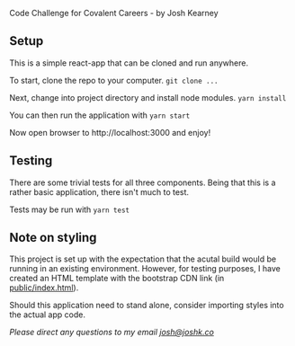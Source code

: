 Code Challenge for Covalent Careers - by Josh Kearney

## Setup
This is a simple react-app that can be cloned and run anywhere.

To start, clone the repo to your computer. `git clone ...`

Next, change into project directory and install node modules. `yarn install`

You can then run the application with `yarn start`

Now open browser to http://localhost:3000 and enjoy!

## Testing
There are some trivial tests for all three components. Being that this is a rather basic application,
there isn't much to test. 

Tests may be run with `yarn test`

## Note on styling
This project is set up with the expectation that the acutal build would be 
running in an existing environment. However, for testing purposes, I have created
an HTML template with the bootstrap CDN link (in [public/index.html](public/index.html)).

Should this application need to stand alone, consider importing styles into the actual app code.

*Please direct any questions to my email josh@joshk.co*